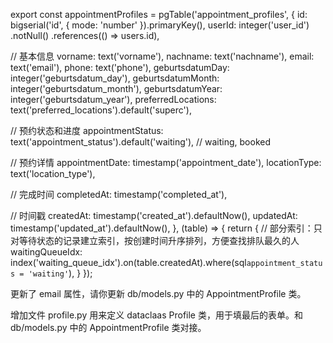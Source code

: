 
export const appointmentProfiles = pgTable('appointment_profiles', {
  id: bigserial('id', { mode: 'number' }).primaryKey(),
  userId: integer('user_id')
    .notNull()
    .references(() => users.id),
  
  // 基本信息
  vorname: text('vorname'),
  nachname: text('nachname'),
  email: text('email'),
  phone: text('phone'),
  geburtsdatumDay: integer('geburtsdatum_day'),
  geburtsdatumMonth: integer('geburtsdatum_month'),
  geburtsdatumYear: integer('geburtsdatum_year'),
  preferredLocations: text('preferred_locations').default('superc'),
  
  // 预约状态和进度
  appointmentStatus: text('appointment_status').default('waiting'), // waiting, booked
  
  // 预约详情
  appointmentDate: timestamp('appointment_date'),
  locationType: text('location_type'),
  
  // 完成时间
  completedAt: timestamp('completed_at'),
  
  // 时间戳
  createdAt: timestamp('created_at').defaultNow(),
  updatedAt: timestamp('updated_at').defaultNow(),
}, (table) => {
  return {
    // 部分索引：只对等待状态的记录建立索引，按创建时间升序排列，方便查找排队最久的人
    waitingQueueIdx: index('waiting_queue_idx').on(table.createdAt).where(sql`appointment_status = 'waiting'`),
  }
});

更新了 email 属性，请你更新 db/models.py 中的 AppointmentProfile 类。

增加文件 profile.py 用来定义 dataclaas Profile 类，用于填最后的表单。和 db/models.py 中的 AppointmentProfile 类对接。

